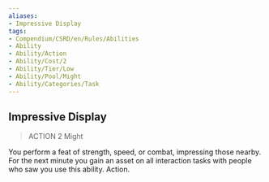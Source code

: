 ```yaml
---
aliases:
- Impressive Display
tags:
- Compendium/CSRD/en/Rules/Abilities
- Ability
- Ability/Action
- Ability/Cost/2
- Ability/Tier/Low
- Ability/Pool/Might
- Ability/Categories/Task
---
```


  
## Impressive Display  
>ACTION 2  Might  
  
You perform a feat of strength, speed, or combat, impressing those nearby. For the next minute you gain an asset on all interaction tasks with people who saw you use this ability. Action.